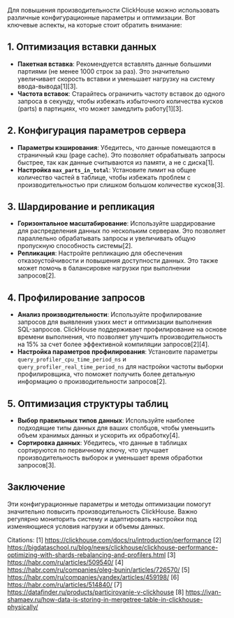 Для повышения производительности ClickHouse можно использовать различные конфигурационные параметры и оптимизации. Вот ключевые аспекты, на которые стоит обратить внимание:

## 1. Оптимизация вставки данных

- **Пакетная вставка**: Рекомендуется вставлять данные большими партиями (не менее 1000 строк за раз). Это значительно увеличивает скорость вставки и уменьшает нагрузку на систему ввода-вывода[1][3].
- **Частота вставок**: Старайтесь ограничить частоту вставок до одного запроса в секунду, чтобы избежать избыточного количества кусков (parts) в партициях, что может замедлить работу[1][3].

## 2. Конфигурация параметров сервера

- **Параметры кэширования**: Убедитесь, что данные помещаются в страничный кэш (page cache). Это позволяет обрабатывать запросы быстрее, так как данные считываются из памяти, а не с диска[1].
- **Настройка `max_parts_in_total`**: Установите лимит на общее количество частей в таблице, чтобы избежать проблем с производительностью при слишком большом количестве кусков[3].

## 3. Шардирование и репликация

- **Горизонтальное масштабирование**: Используйте шардирование для распределения данных по нескольким серверам. Это позволяет параллельно обрабатывать запросы и увеличивать общую пропускную способность системы[2].
- **Репликация**: Настройте репликацию для обеспечения отказоустойчивости и повышения доступности данных. Это также может помочь в балансировке нагрузки при выполнении запросов[2].

## 4. Профилирование запросов

- **Анализ производительности**: Используйте профилирование запросов для выявления узких мест и оптимизации выполнения SQL-запросов. ClickHouse поддерживает профилирование на основе времени выполнения, что позволяет улучшить производительность на 15% за счет более эффективной компиляции запросов[2][4].
- **Настройка параметров профилирования**: Установите параметры `query_profiler_cpu_time_period_ns` и `query_profiler_real_time_period_ns` для настройки частоты выборки профилировщика, что поможет получить более детальную информацию о производительности запросов[2].

## 5. Оптимизация структуры таблиц

- **Выбор правильных типов данных**: Используйте наиболее подходящие типы данных для ваших столбцов, чтобы уменьшить объем хранимых данных и ускорить их обработку[4].
- **Сортировка данных**: Убедитесь, что данные в таблицах сортируются по первичному ключу, что улучшает производительность выборок и уменьшает время обработки запросов[3].

## Заключение

Эти конфигурационные параметры и методы оптимизации помогут значительно повысить производительность ClickHouse. Важно регулярно мониторить систему и адаптировать настройки под изменяющиеся условия нагрузки и объемы данных.

Citations:
[1] https://clickhouse.com/docs/ru/introduction/performance
[2] https://bigdataschool.ru/blog/news/clickhouse/clickhouse-performance-optimizing-with-shards-rebalancing-and-profilers.html
[3] https://habr.com/ru/articles/509540/
[4] https://habr.com/ru/companies/oleg-bunin/articles/726570/
[5] https://habr.com/ru/companies/yandex/articles/459198/
[6] https://habr.com/ru/articles/514840/
[7] https://datafinder.ru/products/particirovanie-v-clickhouse
[8] https://ivan-shamaev.ru/how-data-is-storing-in-mergetree-table-in-clickhouse-physically/